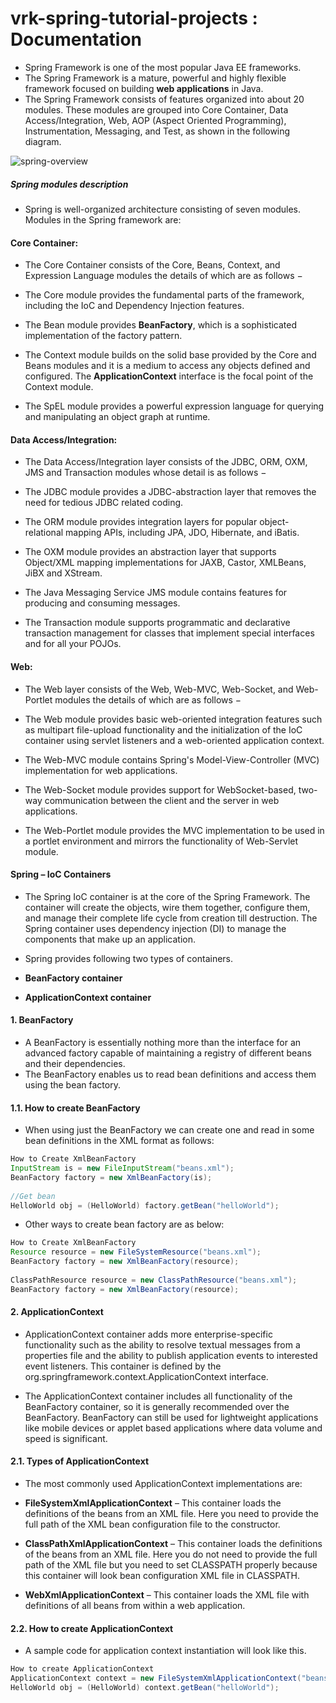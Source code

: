 # vrk-spring-tutorial-projects : Documentation

* Spring Framework is one of the most popular Java EE frameworks.
* The Spring Framework is a mature, powerful and highly flexible framework focused on building **web applications** in Java.
* The Spring Framework consists of features organized into about 20 modules. These modules are grouped into Core Container, Data Access/Integration, Web, AOP (Aspect Oriented Programming), Instrumentation, Messaging, and Test, as shown in the following diagram.

![spring-overview](https://github.com/veerrajukakarla434/vrk-spring-tutorial-projects/blob/main/src/images/spring-overview.png "spring-overview")

##### Spring modules description 

* Spring is well-organized architecture consisting  of seven modules. Modules in the Spring framework are:

#### Core Container:

* The Core Container consists of the Core, Beans, Context, and Expression Language modules the details of which are as follows −

* The Core module provides the fundamental parts of the framework, including the IoC and Dependency Injection features.

* The Bean module provides **BeanFactory**, which is a sophisticated implementation of the factory pattern.

* The Context module builds on the solid base provided by the Core and Beans modules and it is a medium to access any objects defined and configured. The **ApplicationContext** interface is the focal point of the Context module.

* The SpEL module provides a powerful expression language for querying and manipulating an object graph at runtime.

#### Data Access/Integration:

* The Data Access/Integration layer consists of the JDBC, ORM, OXM, JMS and Transaction modules whose detail is as follows −

* The JDBC module provides a JDBC-abstraction layer that removes the need for tedious JDBC related coding.

* The ORM module provides integration layers for popular object-relational mapping APIs, including JPA, JDO, Hibernate, and iBatis.

* The OXM module provides an abstraction layer that supports Object/XML mapping implementations for JAXB, Castor, XMLBeans, JiBX and XStream.

* The Java Messaging Service JMS module contains features for producing and consuming messages.

* The Transaction module supports programmatic and declarative transaction management for classes that implement special interfaces and for all your POJOs.

#### Web:
* The Web layer consists of the Web, Web-MVC, Web-Socket, and Web-Portlet modules the details of which are as follows −

* The Web module provides basic web-oriented integration features such as multipart file-upload functionality and the initialization of the IoC container using servlet listeners and a web-oriented application context.

* The Web-MVC module contains Spring's Model-View-Controller (MVC) implementation for web applications.

* The Web-Socket module provides support for WebSocket-based, two-way communication between the client and the server in web applications.

* The Web-Portlet module provides the MVC implementation to be used in a portlet environment and mirrors the functionality of Web-Servlet module.

#### Spring – IoC Containers

* The Spring IoC container is at the core of the Spring Framework. The container will create the objects, wire them together, configure them, and manage their complete life cycle from creation till destruction. The Spring container uses dependency injection (DI) to manage the components that make up an application.

* Spring provides following two types of containers.

 * **BeanFactory container**
 * **ApplicationContext container**
 
#### 1. BeanFactory
* A BeanFactory is essentially nothing more than the interface for an advanced factory capable of maintaining a registry of different beans and their dependencies.
* The BeanFactory enables us to read bean definitions and access them using the bean factory.

#### 1.1. How to create BeanFactory
* When using just the BeanFactory we can create one and read in some bean definitions in the XML format as follows:

```java
How to Create XmlBeanFactory
InputStream is = new FileInputStream("beans.xml");
BeanFactory factory = new XmlBeanFactory(is);
 
//Get bean
HelloWorld obj = (HelloWorld) factory.getBean("helloWorld");
```

* Other ways to create bean factory are as below:
```java
How to Create XmlBeanFactory
Resource resource = new FileSystemResource("beans.xml");
BeanFactory factory = new XmlBeanFactory(resource);
 
ClassPathResource resource = new ClassPathResource("beans.xml");
BeanFactory factory = new XmlBeanFactory(resource);
```
#### 2. ApplicationContext
* ApplicationContext container adds more enterprise-specific functionality such as the ability to resolve textual messages from a properties file and the ability to publish application events to interested event listeners. This container is defined by the org.springframework.context.ApplicationContext interface.

* The ApplicationContext container includes all functionality of the BeanFactory container, so it is generally recommended over the BeanFactory. BeanFactory can still be used for lightweight applications like mobile devices or applet based applications where data volume and speed is significant.

#### 2.1. Types of ApplicationContext
* The most commonly used ApplicationContext implementations are:

* **FileSystemXmlApplicationContext** – This container loads the definitions of the beans from an XML file. Here you need to provide the full path of the XML bean configuration file to the constructor.

* **ClassPathXmlApplicationContext** – This container loads the definitions of the beans from an XML file. Here you do not need to provide the full path of the XML file but you need to set CLASSPATH properly because this container will look bean configuration XML file in CLASSPATH.

* **WebXmlApplicationContext** – This container loads the XML file with definitions of all beans from within a web application.

#### 2.2. How to create ApplicationContext
* A sample code for application context instantiation will look like this.
```java
How to create ApplicationContext
ApplicationContext context = new FileSystemXmlApplicationContext("beans.xml");
HelloWorld obj = (HelloWorld) context.getBean("helloWorld");
```


